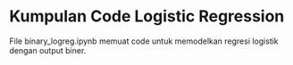 # Kumpulan Code Logistic Regression
File binary_logreg.ipynb memuat code untuk memodelkan regresi logistik dengan output biner.
